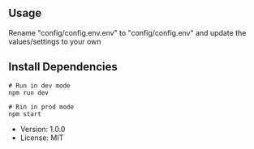 ## Usage

Rename "config/config.env.env" to "config/config.env" and update the values/settings to your own

## Install Dependencies

```
# Run in dev mode
npm run dev

# Rin in prod mode
npm start
```

- Version: 1.0.0
- License: MIT
